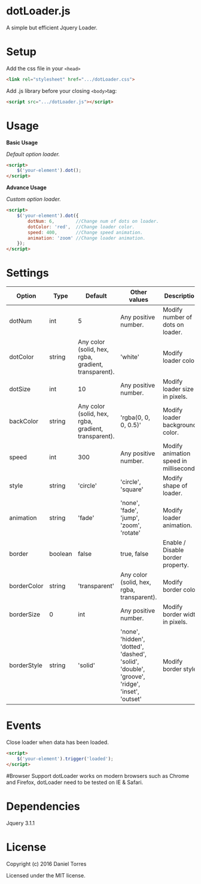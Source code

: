 # dotLoader.js
A simple but efficient Jquery Loader.

# Setup
Add the css file in your ```<head>```
```html
<link rel="stylesheet" href=".../dotLoader.css">
```

Add .js library before your closing ```<body>```tag:
```html
<script src=".../dotLoader.js"></script>
```
# Usage
**Basic Usage**

_Default option loader._
```html
<script>
    $('your-element').dot();
</script>
```
**Advance Usage**

_Custom option loader._
```html
<script>
    $('your-element').dot({
        dotNum: 6,        //Change num of dots on loader.
        dotColor: 'red',  //Change loader color.
        speed: 400,       //Change speed animation.
        animation: 'zoom' //Change loader animation.
    });
</script>
```

# Settings
Option | Type | Default | Other values | Description
------ | ---- | ------- | ------------ | -----------
dotNum | int | 5 | Any positive number. | Modify number of dots on loader.
dotColor | string | Any color (solid, hex, rgba, gradient, transparent). | 'white' | Modify loader color.
dotSize | int | 10 | Any positive number. | Modify loader size in pixels.
backColor | string | Any color (solid, hex, rgba, gradient, transparent). | 'rgba(0, 0, 0, 0.5)' | Modify loader background color.
speed | int | 300 | Any positive number. | Modify animation speed in milliseconds.
style | string | 'circle' | 'circle', 'square' | Modify shape of loader.
animation | string | 'fade' | 'none', 'fade', 'jump', 'zoom', 'rotate' | Modify loader animation.
border | boolean | false | true, false | Enable / Disable border property.
borderColor | string |'transparent' | Any color (solid, hex, rgba, transparent). | Modify border color.
borderSize | 0 | int | Any positive number. | Modify border width in pixels.
borderStyle | string | 'solid' | 'none', 'hidden', 'dotted', 'dashed', 'solid', 'double', 'groove', 'ridge', 'inset', 'outset' | Modify border style.


# Events
Close loader when data has been loaded.
```html
<script>
    $('your-element').trigger('loaded');
</script>
```
#Browser Support
dotLoader works on modern browsers such as Chrome and Firefox, dotLoader need to be tested on IE & Safari.

# Dependencies
Jquery 3.1.1

# License
Copyright (c) 2016 Daniel Torres

Licensed under the MIT license.
